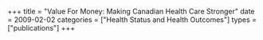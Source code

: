 +++
title = "Value For Money: Making Canadian Health Care Stronger"
date = 2009-02-02
categories = ["Health Status and Health Outcomes"]
types = ["publications"]
+++
